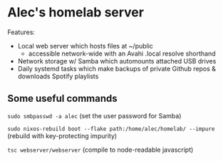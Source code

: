# Alec's homelab server

Features:

- Local web server which hosts files at ~/public
  - accessible network-wide with an Avahi .local resolve shorthand
- Network storage w/ Samba which automounts attached USB drives
- Daily systemd tasks which make backups of private Github repos & downloads Spotify playlists

## Some useful commands

`sudo smbpasswd -a alec` (set the user password for Samba)

`sudo nixos-rebuild boot --flake path:/home/alec/homelab/ --impure` (rebuild with key-protecting impurity)

`tsc webserver/webserver` (compile to node-readable javascript)
